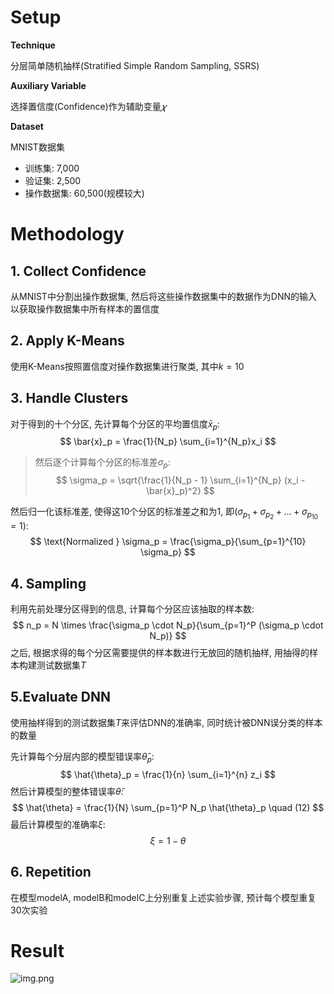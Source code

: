 # Setup

**Technique**

分层简单随机抽样(Stratified Simple Random Sampling, SSRS)

**Auxiliary Variable**

选择置信度(Confidence)作为辅助变量$𝜒$

**Dataset**

MNIST数据集

+ 训练集: 7,000
+ 验证集: 2,500
+ 操作数据集: 60,500(规模较大)



# Methodology

## 1. Collect Confidence

从MNIST中分割出操作数据集, 然后将这些操作数据集中的数据作为DNN的输入以获取操作数据集中所有样本的置信度

## 2. Apply K-Means

使用K-Means按照置信度对操作数据集进行聚类, 其中$k =10$

## 3. Handle Clusters

对于得到的十个分区, 先计算每个分区的平均置信度$\bar{x}_p$:
$$
\bar{x}_p = \frac{1}{N_p} \sum_{i=1}^{N_p}x_i
$$
> 然后逐个计算每个分区的标准差$\sigma_p$:
> $$
> \sigma_p = \sqrt{\frac{1}{N_p - 1} \sum_{i=1}^{N_p} (x_i - \bar{x}_p)^2}
> $$


然后归一化该标准差, 使得这10个分区的标准差之和为1, 即($\sigma_{p_1} + \sigma_{p_2}+ ... + \sigma_{p_{10}} =1$):
$$
\text{Normalized } \sigma_p = \frac{\sigma_p}{\sum_{p=1}^{10} \sigma_p}
$$

## 4. Sampling

利用先前处理分区得到的信息, 计算每个分区应该抽取的样本数:
$$
n_p = N \times \frac{\sigma_p \cdot N_p}{\sum_{p=1}^P (\sigma_p \cdot N_p)}
$$
之后, 根据求得的每个分区需要提供的样本数进行无放回的随机抽样, 用抽得的样本构建测试数据集$T$



## 5.Evaluate DNN

使用抽样得到的测试数据集$T$来评估DNN的准确率, 同时统计被DNN误分类的样本的数量

先计算每个分层内部的模型错误率$\hat{\theta}_p$:
$$
\hat{\theta}_p = \frac{1}{n} \sum_{i=1}^{n} z_i
$$
然后计算模型的整体错误率$\hat{\theta}$:
$$
\hat{\theta} = \frac{1}{N} \sum_{p=1}^P N_p \hat{\theta}_p \quad (12)
$$
最后计算模型的准确率$ξ$:
$$
ξ = 1 - θ
$$

## 6. Repetition

在模型modelA, modelB和modelC上分别重复上述实验步骤, 预计每个模型重复30次实验



# Result

![img.png](E:/Tools/Windows/Typora/Typora%20Image%20Cache/Replication/img.png)

